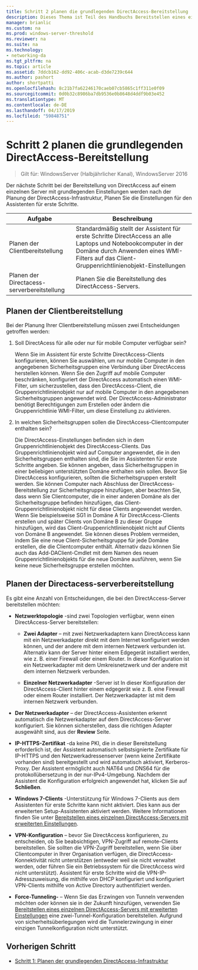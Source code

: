 ```yaml
---
title: Schritt 2 planen die grundlegenden DirectAccess-Bereitstellung
description: Dieses Thema ist Teil des Handbuchs Bereitstellen eines einzelnen DirectAccess-Servers mithilfe der erste Schritte-Assistenten für Windows Server 2016
manager: brianlic
ms.custom: na
ms.prod: windows-server-threshold
ms.reviewer: na
ms.suite: na
ms.technology:
- networking-da
ms.tgt_pltfrm: na
ms.topic: article
ms.assetid: 7ddcb162-dd92-406c-acab-d3de7239c644
ms.author: pashort
author: shortpatti
ms.openlocfilehash: 8c21b7fa62246170caeb07cb5865c1ff311e0f09
ms.sourcegitcommit: 0d0b32c8986ba7db9536e0b8648d4ddf9b03e452
ms.translationtype: MT
ms.contentlocale: de-DE
ms.lasthandoff: 04/17/2019
ms.locfileid: "59848751"
---
```

# <a name="step-2-plan-the-basic-directaccess-deployment"></a>Schritt 2 planen die grundlegenden DirectAccess-Bereitstellung

>Gilt für: WindowsServer (Halbjährlicher Kanal), WindowsServer 2016

Der nächste Schritt bei der Bereitstellung von DirectAccess auf einem einzelnen Server mit grundlegenden Einstellungen werden nach der Planung der DirectAccess-Infrastruktur, Planen Sie die Einstellungen für den Assistenten für erste Schritte.  
  
|Aufgabe|Beschreibung|  
|----|--------|  
|Planen der Clientbereitstellung|Standardmäßig stellt der Assistent für erste Schritte DirectAccess an alle Laptops und Notebookcomputer in der Domäne durch Anwenden eines WMI-Filters auf das Client-Gruppenrichtlinienobjekt-Einstellungen|  
|Planen der Directacess-serverbereitstellung|Planen Sie die Bereitstellung des DirectAccess-Servers.|  
  
## <a name="bkmk_2_1_client"></a>Planen der Clientbereitstellung  
Bei der Planung Ihrer Clientbereitstellung müssen zwei Entscheidungen getroffen werden:  
  
1.  Soll DirectAcess für alle oder nur für mobile Computer verfügbar sein?  
  
    Wenn Sie im Assistent für erste Schritte DirectAccess-Clients konfigurieren, können Sie auswählen, um nur mobile Computer in den angegebenen Sicherheitsgruppen eine Verbindung über DirectAccess herstellen können. Wenn Sie den Zugriff auf mobile Computer beschränken, konfiguriert der DirectAccess automatisch einen WMI-Filter, um sicherzustellen, dass den DirectAccess-Client, die Gruppenrichtlinienobjekt nur auf mobile Computer in den angegebenen Sicherheitsgruppen angewendet wird. Der DirectAccess-Administrator benötigt Berechtigungen zum Erstellen oder ändern die Gruppenrichtlinie WMI-Filter, um diese Einstellung zu aktivieren.  
  
2.  In welchen Sicherheitsgruppen sollen die DirectAccess-Clientcomputer enthalten sein?  
  
    Die DirectAccess-Einstellungen befinden sich in dem Gruppenrichtlinienobjekt des DirectAccess-Clients. Das Gruppenrichtlinienobjekt wird auf Computer angewendet, die in den Sicherheitsgruppen enthalten sind, die Sie im Assistenten für erste Schritte angeben. Sie können angeben, dass Sicherheitsgruppen in einer beliebigen unterstützten Domäne enthalten sein sollen. Bevor Sie DirectAccess konfigurieren, sollten die Sicherheitsgruppen erstellt werden. Sie können Computer nach Abschluss der DirectAccess-Bereitstellung zur Sicherheitsgruppe hinzufügen, aber beachten Sie, dass wenn Sie Clientcomputer, die in einer anderen Domäne als der Sicherheitsgruppe befinden hinzufügen, das Client-Gruppenrichtlinienobjekt nicht für diese Clients angewendet werden. Wenn Sie beispielsweise SG1 in Domäne A für DirectAccess-Clients erstellen und später Clients von Domäne B zu dieser Gruppe hinzufügen, wird das Client-Gruppenrichtlinienobjekt nicht auf Clients von Domäne B angewendet. Sie können dieses Problem vermeiden, indem Sie eine neue Client-Sicherheitsgruppe für jede Domäne erstellen, die die Clientcomputer enthält. Alternativ dazu können Sie auch das Add-DAClient-Cmdlet mit dem Namen des neuen Gruppenrichtlinienobjekts für die neue Domäne ausführen, wenn Sie keine neue Sicherheitsgruppe erstellen möchten.  
  
## <a name="bkmk_2_2_server"></a>Planen der Directacess-serverbereitstellung  
Es gibt eine Anzahl von Entscheidungen, die bei den DirectAccess-Server bereitstellen möchten:  
  
-   **Netzwerktopologie** -sind zwei Topologien verfügbar, wenn einen DirectAccess-Server bereitstellen:  
  
    -   **Zwei Adapter** – mit zwei Netzwerkadaptern kann DirectAccess kann mit ein Netzwerkadapter direkt mit dem Internet konfiguriert werden können, und der andere mit dem internen Netzwerk verbunden ist. Alternativ kann der Server hinter einem Edgegerät installiert werden, wie z. B. einer Firewall oder einem Router. In dieser Konfiguration ist ein Netzwerkadapter mit dem Umkreisnetzwerk und der andere mit dem internen Netzwerk verbunden.  
  
    -   **Einzelner Netzwerkadapter** -Server ist In dieser Konfiguration der DirectAccess-Client hinter einem edgegerät wie z. B. eine Firewall oder einem Router installiert. Der Netzwerkadapter ist mit dem internen Netzwerk verbunden.  
  
-   **Der Netzwerkadapter** – der DirectAccess-Assistenten erkennt automatisch die Netzwerkadapter auf dem DirectAccess-Server konfiguriert. Sie können sicherstellen, dass die richtigen Adapter ausgewählt sind, aus der **Review** Seite.  
  
-   **IP-HTTPS-Zertifikat** -da keine PKI, die in dieser Bereitstellung erforderlich ist, der Assistent automatisch selbstsignierte Zertifikate für IP-HTTPS und den Netzwerkadressenserver (wenn keine Zertifikate vorhanden sind) bereitgestellt und wird automatisch aktiviert, Kerberos-Proxy. Der Assistent ermöglicht auch NAT64 und DNS64 für die protokollübersetzung in der nur-IPv4-Umgebung. Nachdem der Assistent die Konfiguration erfolgreich angewendet hat, klicken Sie auf **Schließen**.  
  
-   **Windows 7-Clients** -Unterstützung für Windows 7-Clients aus dem Assistenten für erste Schritte kann nicht aktiviert. Dies kann aus der erweiterten Setup-Assistenten aktiviert werden. Weitere Informationen finden Sie unter [Bereitstellen eines einzelnen DirectAccess-Servers mit erweiterten Einstellungen](../single-server-advanced/Deploy-a-Single-DirectAccess-Server-with-Advanced-Settings.md).  
  
-   **VPN-Konfiguration** – bevor Sie DirectAccess konfigurieren, zu entscheiden, ob Sie beabsichtigen, VPN-Zugriff auf remote-Clients bereitstellen. Sie sollten die VPN-Zugriff bereitstellen, wenn Sie über Clientcomputer in Ihrer Organisation verfügen, die DirectAccess-Konnektivität nicht unterstützen (entweder weil sie nicht verwaltet werden, oder führen Sie ein Betriebssystem für die DirectAccess wird nicht unterstützt). Assistent für erste Schritte wird die VPN-IP-Adresszuweisung, die mithilfe von DHCP konfiguriert und konfiguriert VPN-Clients mithilfe von Active Directory authentifiziert werden.  
  
-   **Force-Tunneling-** – Wenn Sie das Erzwingen von Tunneln verwenden möchten oder können sie in der Zukunft hinzufügen, verwenden Sie [Bereitstellen eines einzelnen DirectAccess-Servers mit erweiterten Einstellungen](../single-server-advanced/Deploy-a-Single-DirectAccess-Server-with-Advanced-Settings.md) eine zwei-Tunnel-Konfiguration bereitstellen. Aufgrund von sicherheitsüberlegungen wird die Tunnelerzwingung in einer einzigen Tunnelkonfiguration nicht unterstützt.  
  
## <a name="BKMK_Links"></a>Vorherigen Schritt  
  
-   [Schritt 1: Planen der grundlegenden DirectAccess-Infrastruktur](da-basic-plan-s1-infrastructure.md)  
  


